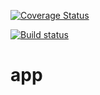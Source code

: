[![Coverage Status](https://coveralls.io/repos/github/saawsm/app/badge.svg?branch=master)](https://coveralls.io/github/saawsm/app?branch=master)

[![Build status](https://ci.appveyor.com/api/projects/status/vndeu5o3i66754mw?svg=true)](https://ci.appveyor.com/project/saawsm/app)


# app

